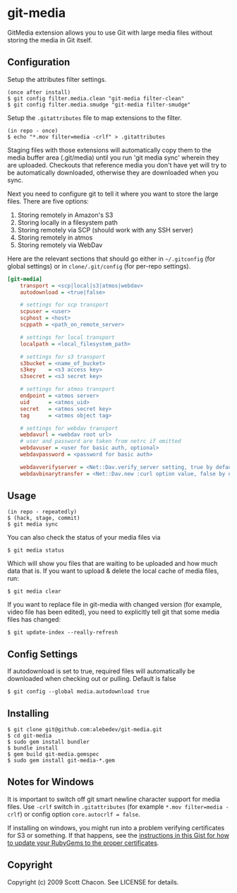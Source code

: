 # git-media

GitMedia extension allows you to use Git with large media files
without storing the media in Git itself.

## Configuration

Setup the attributes filter settings.

	(once after install)
	$ git config filter.media.clean "git-media filter-clean"
	$ git config filter.media.smudge "git-media filter-smudge"

Setup the `.gitattributes` file to map extensions to the filter.

	(in repo - once)
	$ echo "*.mov filter=media -crlf" > .gitattributes

Staging files with those extensions will automatically copy them to the
media buffer area (.git/media) until you run 'git media sync' wherein they
are uploaded.  Checkouts that reference media you don't have yet will try to
be automatically downloaded, otherwise they are downloaded when you sync.

Next you need to configure git to tell it where you want to store the large files.
There are five options:

1. Storing remotely in Amazon's S3
2. Storing locally in a filesystem path
3. Storing remotely via SCP (should work with any SSH server)
4. Storing remotely in atmos
5. Storing remotely via WebDav

Here are the relevant sections that should go either in `~/.gitconfig` (for global settings)
or in `clone/.git/config` (for per-repo settings).

```ini
[git-media]
	transport = <scp|local|s3|atmos|webdav>
	autodownload = <true|false>

	# settings for scp transport
	scpuser = <user>
	scphost = <host>
	scppath = <path_on_remote_server>

	# settings for local transport
	localpath = <local_filesystem_path>

	# settings for s3 transport
	s3bucket = <name_of_bucket>
	s3key    = <s3 access key>
	s3secret = <s3 secret key>

	# settings for atmos transport
	endpoint = <atmos server>
	uid      = <atmos_uid>
	secret   = <atmos secret key>
	tag      = <atmos object tag>

	# settings for webdav transport
	webdavurl = <webdav root url>
	# user and password are taken from netrc if omitted
	webdavuser = <user for basic auth, optional>
	webdavpassword = <password for basic auth>

	webdavverifyserver = <Net::Dav.verify_server setting, true by default>
	webdavbinarytransfer = <Net::Dav.new :curl option value, false by default>

```


## Usage

	(in repo - repeatedly)
	$ (hack, stage, commit)
	$ git media sync

You can also check the status of your media files via

	$ git media status

Which will show you files that are waiting to be uploaded and how much data
that is. If you want to upload & delete the local cache of media files, run:

	$ git media clear

If you want to replace file in git-media with changed version (for example, video file has been edited),
you need to explicitly tell git that some media files has changed:

    $ git update-index --really-refresh


## Config Settings

If autodownload is set to true, required files will automatically be
downloaded when checking out or pulling. Default is false

	$ git config --global media.autodownload true


## Installing

    $ git clone git@github.com:alebedev/git-media.git
    $ cd git-media
    $ sudo gem install bundler
    $ bundle install
    $ gem build git-media.gemspec
    $ sudo gem install git-media-*.gem

## Notes for Windows

It is important to switch off git smart newline character support for media files.
Use `-crlf` switch in `.gitattributes` (for example `*.mov filter=media -crlf`) or config option `core.autocrlf = false`.

If installing on windows, you might run into a problem verifying certificates
for S3 or something. If that happens, see the [instructions in this Gist for how
to update your RubyGems to the proper certificates](https://gist.github.com/luislavena/f064211759ee0f806c88).

## Copyright

Copyright (c) 2009 Scott Chacon. See LICENSE for details.

